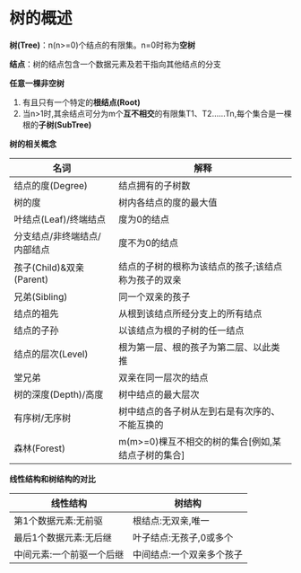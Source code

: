 # 树的概述

**树\(Tree\)**：n\(n&gt;=0\)个结点的有限集。n=0时称为**空树**

**结点**：树的结点包含一个数据元素及若干指向其他结点的分支

**任意一棵非空树**

1. 有且只有一个特定的**根结点\(Root\)**
2. 当n&gt;1时,其余结点可分为m个**互不相交**的有限集T1、T2……Tn,每个集合是一棵根的**子树\(SubTree\)**

**树的相关概念**

| 名词 | 解释 |
| --- | --- |
| 结点的度\(Degree\) | 结点拥有的子树数 |
| 树的度 | 树内各结点的度的最大值 |
| 叶结点\(Leaf\)/终端结点 | 度为0的结点 |
| 分支结点/非终端结点/内部结点 | 度不为0的结点 |
| 孩子\(Child\)&双亲\(Parent\) | 结点的子树的根称为该结点的孩子;该结点称为孩子的双亲 |
| 兄弟\(Sibling\) | 同一个双亲的孩子 |
| 结点的祖先 | 从根到该结点所经分支上的所有结点 |
| 结点的子孙 | 以该结点为根的子树的任一结点 |
| 结点的层次\(Level\) | 根为第一层、根的孩子为第二层、以此类推 |
| 堂兄弟 | 双亲在同一层次的结点 |
| 树的深度\(Depth\)/高度 | 树中结点的最大层次 |
| 有序树/无序树 | 树中结点的各子树从左到右是有次序的、不能互换的 |
| 森林\(Forest\) | m\(m&gt;=0\)棵互不相交的树的集合\[例如,某结点子树的集合\] |

**线性结构和树结构的对比**

| 线性结构 | 树结构 |
| --- | --- |
| 第1个数据元素:无前驱 | 根结点:无双亲,唯一 |
| 最后1个数据元素:无后继 | 叶子结点:无孩子,0或多个 |
| 中间元素:一个前驱一个后继 | 中间结点:一个双亲多个孩子 |



